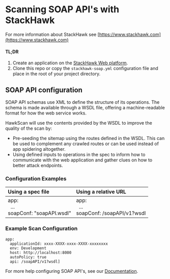 # Scanning SOAP API's with StackHawk

For more information about StackHawk see [https://www.stackhawk.com](https://www.stackhawk.com)

#### TL;DR
1. Create an application on the [StackHawk Web platform](https://auth.stackhawk.com/login).
2. Clone this repo or copy the `stackhawk-soap.yml` configuration file and place in the root of your project directory.


## SOAP API configuration

SOAP API schemas use XML to define the structure of its operations. The schema is made available through a WSDL file, offering a machine-readable format for how the web service works.

HawkScan will use the contents provided by the WSDL to improve the quality of the scan by:

* Pre-seeding the sitemap using the routes defined in the WSDL. This can be used to complement any crawled routes or can be used instead of app spidering altogether.
* Using defined inputs to operations in the spec to inform how to communicate with the web application and gather clues on how to better attack endpoints.

### Configuration Examples

| Using a spec file                                       | Using a relative URL                                                                            |
| :------------------------------------------------------ | :---------------------------------------------------------------------------------------------- |
| app:<br />&nbsp;&nbsp;...<br />soapConf: "soapAPI.wsdl" | app:<br />&nbsp;&nbsp;...<br/>soapConf: /soapAPI/v1?wsdl                                        |

### Example Scan Configuration
```
app:
  applicationId: xxxx-XXXX-xxxx-XXXX-xxxxxxxx
  env: Development
  host: http://localhost:8000
  autoPolicy: true
  api: /soapAPI/v1?wsdl]
```

For more help configuring SOAP API's, see our [Documentation](https://docs.stackhawk.com/hawkscan/configuration/soap-configuration.html).
